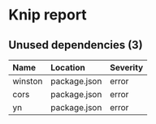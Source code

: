 # Knip report

## Unused dependencies (3)

| Name    | Location     | Severity |
| :------ | :----------- | :------- |
| winston | package.json | error    |
| cors    | package.json | error    |
| yn      | package.json | error    |
